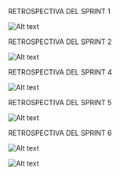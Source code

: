 RETROSPECTIVA DEL SPRINT 1

![Alt text](https://media.discordapp.net/attachments/1114643571967021119/1130913681090281593/retro_2.jpg?width=633&height=475)

RETROSPECTIVA DEL SPRINT 2

![Alt text](https://cdn.discordapp.com/attachments/1114643571967021119/1139835846728626206/retrospectivaSprint2.png) 

RETROSPECTIVA DEL SPRINT 4

![Alt text](https://cdn.discordapp.com/attachments/1114643571967021119/1145841565626019900/retro4.jpg) 

RETROSPECTIVA DEL SPRINT 5

![Alt text](https://cdn.discordapp.com/attachments/1114643571967021119/1153331669626007682/gaston_3.jpg) 

RETROSPECTIVA DEL SPRINT 6

![Alt text](https://cdn.discordapp.com/attachments/1114643571967021119/1166724419260006420/sprint_6.jpg?ex=654b87ca&is=653912ca&hm=cda42dee6297a592cb977e8fd8ab4c96cd16bad305c38b6898f43ced1b820d76&)

![Alt text](https://media.discordapp.net/attachments/1114643571967021119/1174778346069049414/retro.jpg?ex=6568d498&is=65565f98&hm=68dcf522cb66355bb8a7b3e9816386e7f81c9783450dd30530e261146576d2bb&=)



